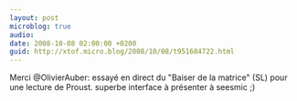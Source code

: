 ```yaml
---
layout: post
microblog: true
audio: 
date: 2008-10-08 02:00:00 +0200
guid: http://xtof.micro.blog/2008/10/08/t951684722.html
---
```

Merci @OlivierAuber: essayé en direct du "Baiser de la matrice" (SL) pour une lecture de Proust. superbe interface à présenter à seesmic ;)
